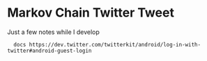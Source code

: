 # Markov Chain Twitter Tweet



Just a few notes while I develop

      docs https://dev.twitter.com/twitterkit/android/log-in-with-twitter#android-guest-login
 